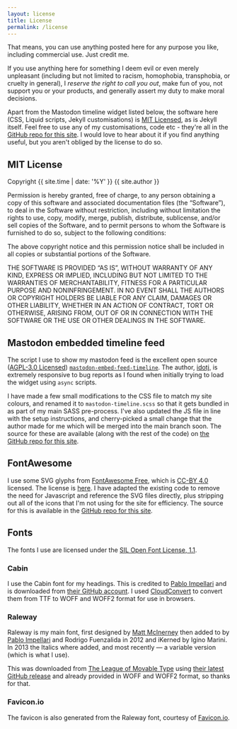 ```yaml
---
layout: license
title: License
permalink: /license
---
```


That means, you can use anything posted here for any purpose you like, including commercial use. Just credit me.

If you use anything here for something I deem evil or even merely unpleasant (including but not limited to racism, homophobia, transphobia, or cruelty in general), I *reserve the right to call you out*, make fun of you, not support you or your products, and generally assert my duty to make moral decisions.

Apart from the Mastodon timeline widget listed below, the software here (CSS, Liquid scripts, Jekyll customisations) is [MIT Licensed](https://opensource.org/license/MIT/), as is Jekyll itself. Feel free to use any of my customisations, code etc - they're all in the [GitHub repo for this site](https://github.com/simonrolfmore/simonrolfmore.github.io). I would love to hear about it if you find anything useful, but you aren't obliged by the license to do so.

## MIT License

Copyright {{ site.time | date: '%Y' }} {{ site.author }}

Permission is hereby granted, free of charge, to any person obtaining a copy of this software and associated documentation files (the “Software”), to deal in the Software without restriction, including without limitation the rights to use, copy, modify, merge, publish, distribute, sublicense, and/or sell copies of the Software, and to permit persons to whom the Software is furnished to do so, subject to the following conditions:

The above copyright notice and this permission notice shall be included in all copies or substantial portions of the Software.

THE SOFTWARE IS PROVIDED “AS IS”, WITHOUT WARRANTY OF ANY KIND, EXPRESS OR IMPLIED, INCLUDING BUT NOT LIMITED TO THE WARRANTIES OF MERCHANTABILITY, FITNESS FOR A PARTICULAR PURPOSE AND NONINFRINGEMENT. IN NO EVENT SHALL THE AUTHORS OR COPYRIGHT HOLDERS BE LIABLE FOR ANY CLAIM, DAMAGES OR OTHER LIABILITY, WHETHER IN AN ACTION OF CONTRACT, TORT OR OTHERWISE, ARISING FROM, OUT OF OR IN CONNECTION WITH THE SOFTWARE OR THE USE OR OTHER DEALINGS IN THE SOFTWARE.

## Mastodon embedded timeline feed

The script I use to show my mastodon feed is the excellent open source ([AGPL-3.0 Licensed](https://gitlab.com/idotj/mastodon-embed-feed-timeline/-/blob/master/LICENSE)) [`mastodon-embed-feed-timeline`](https://gitlab.com/idotj/mastodon-embed-feed-timeline/). The author, [idotj](http://www.idotj.com/), is extremely responsive to bug reports as I found when initially trying to load the widget using `async` scripts.

I have made a few small modifications to the CSS file to match my site colours, and renamed it to `mastodon-timeline.scss` so that it gets bundled in as part of my main SASS pre-process. I've also updated the JS file in line with the setup instructions, and cherry-picked a small change that the author made for me which will be merged into the main branch soon. The source for these are available (along with the rest of the code) on [the GitHub repo for this site](https://github.com/simonrolfmore/simonrolfmore.github.io).

## FontAwesome

I use some SVG glyphs from [FontAwesome Free](https://www.fontawesome.com), which is [CC-BY 4.0](https://creativecommons.org/licenses/by/4.0/) licensed. The license is [here](https://github.com/FortAwesome/Font-Awesome/blob/6.x/LICENSE.txt). I have adapted the existing code to remove the need for Javascript and reference the SVG files directly, plus stripping out all of the icons that I'm not using for the site for efficiency. The source for this is available in the [GitHub repo for this site](https://github.com/simonrolfmore/simonrolfmore.github.io).

## Fonts

The fonts I use are licensed under the [SIL Open Font License, 1.1](http://scripts.sil.org/OFL).

### Cabin

I use the Cabin font for my headings. This is credited to [Pablo Impellari](https://www.impellari.com) and is downloaded from [their GitHub account](https://github.com/impallari/Cabin). I used [CloudConvert](https://www.cloudconvert.com) to convert them from TTF to WOFF and WOFF2 format for use in browsers.

### Raleway

Raleway is my main font, first designed by [Matt McInerney](https://blog.matt.cc/) then added to by [Pablo Impellari](https://www.impellari.com) and Rodrigo Fuenzalida in 2012 and iKerned by Igino Marini. In 2013 the Italics where added, and most recently — a variable version (which is what I use).

This was downloaded from [The League of Movable Type](https://www.theleagueofmoveabletype.com/raleway) using [their latest GitHub release](https://github.com/theleagueof/raleway/releases/tag/4.101) and already provided in WOFF and WOFF2 format, so thanks for that.

### Favicon.io

The favicon is also generated from the Raleway font, courtesy of [Favicon.io](https://favicon.io).
